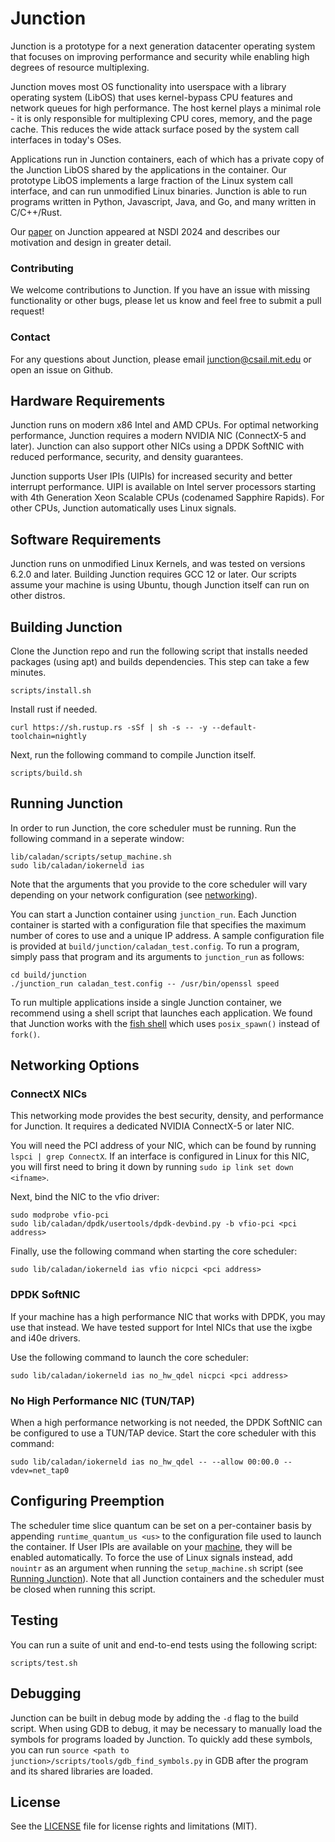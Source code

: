 # Junction

Junction is a prototype for a next generation datacenter operating system that focuses on improving performance and security while enabling high degrees of resource multiplexing.

Junction moves most OS functionality into userspace with a library operating system (LibOS) that uses kernel-bypass CPU features and network queues for high performance. The host kernel plays a minimal role - it is only responsible for multiplexing CPU cores, memory, and the page cache. This reduces the wide attack surface posed by the system call interfaces in today's OSes.

Applications run in Junction containers, each of which has a private copy of the Junction LibOS shared by the applications in the container. Our prototype LibOS implements a large fraction of the Linux system call interface, and can run unmodified Linux binaries. Junction is able to run programs written in Python, Javascript, Java, and Go, and many written in C/C++/Rust.

Our [paper](https://www.usenix.org/conference/nsdi24/presentation/fried) on Junction appeared at NSDI 2024 and describes our motivation and design in greater detail.

### Contributing

We welcome contributions to Junction. If you have an issue with missing functionality or other bugs, please let us know and feel free to submit a pull request!

### Contact

For any questions about Junction, please email <junction@csail.mit.edu> or open an issue on Github.

## Hardware Requirements

Junction runs on modern x86 Intel and AMD CPUs. For optimal networking performance, Junction requires
a modern NVIDIA NIC (ConnectX-5 and later). Junction can also support other NICs using a DPDK SoftNIC with reduced performance, security, and density guarantees. 

Junction supports User IPIs (UIPIs) for increased security and better interrupt performance. UIPI is available on Intel server processors starting with 4th Generation Xeon Scalable CPUs (codenamed Sapphire Rapids). For other CPUs, Junction automatically uses Linux signals.

## Software Requirements

Junction runs on unmodified Linux Kernels, and was tested on versions 6.2.0 and later. Building Junction requires GCC 12 or later. Our scripts assume your machine is using Ubuntu, though Junction itself can run on other distros.

## Building Junction
Clone the Junction repo and run the following script that installs needed packages (using apt) and builds dependencies. This step can take a few minutes.
```
scripts/install.sh
```

Install rust if needed.
```
curl https://sh.rustup.rs -sSf | sh -s -- -y --default-toolchain=nightly
```

Next, run the following command to compile Junction itself.
```
scripts/build.sh
```

## Running Junction

In order to run Junction, the core scheduler must be running. Run the following command in a seperate window:
```
lib/caladan/scripts/setup_machine.sh
sudo lib/caladan/iokerneld ias
```
Note that the arguments that you provide to the core scheduler will vary depending on your network configuration (see [networking](#Networking-Options)).

You can start a Junction container using `junction_run`. Each Junction container is started with a configuration file that specifies the maximum number of cores to use and a unique IP address. A sample configuration file is provided at `build/junction/caladan_test.config`. To run a program, simply pass that program and its arguments to `junction_run` as follows:

```
cd build/junction
./junction_run caladan_test.config -- /usr/bin/openssl speed
```

To run multiple applications inside a single Junction container, we recommend using a shell script that launches each application. We found that Junction works with the [fish shell](https://github.com/fish-shell/fish-shell) which uses `posix_spawn()` instead of `fork()`.

## Networking Options

### ConnectX NICs
This networking mode provides the best security, density, and performance for Junction. It requires a dedicated NVIDIA ConnectX-5 or later NIC.

You will need the PCI address of your NIC, which can be found by running `lspci | grep ConnectX`.
If an interface is configured in Linux for this NIC, you will first need to bring it down by running `sudo ip link set down <ifname>`.

Next, bind the NIC to the vfio driver:
```
sudo modprobe vfio-pci
sudo lib/caladan/dpdk/usertools/dpdk-devbind.py -b vfio-pci <pci address>
```

Finally, use the following command when starting the core scheduler:
```
sudo lib/caladan/iokerneld ias vfio nicpci <pci address>
```

### DPDK SoftNIC
If your machine has a high performance NIC that works with DPDK, you may use that instead. We have tested support for Intel NICs that use the ixgbe and i40e drivers.

Use the following command to launch the core scheduler:
```
sudo lib/caladan/iokerneld ias no_hw_qdel nicpci <pci address>
```

### No High Performance NIC (TUN/TAP)
When a high performance networking is not needed, the DPDK SoftNIC can be configured to use a TUN/TAP device. Start the core scheduler with this command:
```
sudo lib/caladan/iokerneld ias no_hw_qdel -- --allow 00:00.0 --vdev=net_tap0
```

## Configuring Preemption
The scheduler time slice quantum can be set on a per-container basis by appending `runtime_quantum_us <us>` to the configuration file used to launch the container. If User IPIs are available on your [machine](#Hardware-Requirements), they will be enabled automatically. To force the use of Linux signals instead, add `nouintr` as an argument when running the `setup_machine.sh` script (see [Running Junction](#Running-Junction)). Note that all Junction containers and the scheduler must be closed when running this script.

## Testing
You can run a suite of unit and end-to-end tests using the following script:
```
scripts/test.sh
```

## Debugging
Junction can be built in debug mode by adding the `-d` flag to the build script.
When using GDB to debug, it may be necessary to manually load the symbols for programs loaded by Junction.
To quickly add these symbols, you can run `source <path to junction>/scripts/tools/gdb_find_symbols.py` in GDB after the program and its shared libraries are loaded.


## License
See the [LICENSE](LICENSE.md) file for license rights and limitations (MIT).
